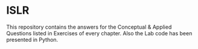 # ISLR
This repository contains the answers for the Conceptual &amp; Applied Questions listed in Exercises of every chapter. Also the Lab code has been presented in Python.
